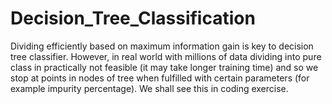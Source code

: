# Decision_Tree_Classification
Dividing efficiently based on maximum information gain is key to decision tree classifier. However, in real world with millions of data dividing into pure class in practically not feasible (it may take longer training time) and so we stop at points in nodes of tree when fulfilled with certain parameters (for example impurity percentage). We shall see this in coding exercise.
